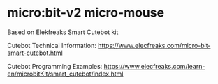 # micro:bit-v2 micro-mouse

Based on Elekfreaks Smart Cutebot kit

Cutebot Technical Information: https://www.elecfreaks.com/micro-bit-smart-cutebot.html

Cutebot Programming Examples: https://www.elecfreaks.com/learn-en/microbitKit/smart_cutebot/index.html
